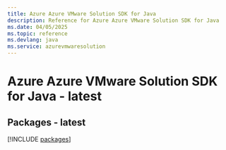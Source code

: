 ```yaml
---
title: Azure Azure VMware Solution SDK for Java
description: Reference for Azure Azure VMware Solution SDK for Java
ms.date: 04/05/2025
ms.topic: reference
ms.devlang: java
ms.service: azurevmwaresolution
---
```

# Azure Azure VMware Solution SDK for Java - latest
## Packages - latest
[!INCLUDE [packages](azure-vmware-solution-index.md)]